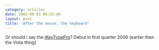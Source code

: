 ```yaml
---
category: articles
date: 2005-08-03 06:55:00
layout: post
title: 'After the mouse, the keyboard'
---
```


<p>Or should i say the <a href="http://www.ikeyinfinity.com/">iKeyTypePro</a>? Debut in first quarter 2006 (earlier then the Vista thing)</p>
